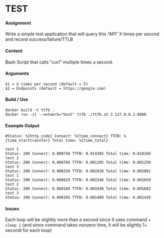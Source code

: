 # TEST


#### Assignment 
Write a simple test application that will query this “API” X times per second and record success/failure/TTLB

#### Content
Bash Script that calls "curl" multiple times a second.


#### Arguments
```
$1 = X times per second (default = 5)
$2 = Endpoints (default = https://google.com)
```

#### Build / Use
```
docker build -t ttfb . 
docker run -it --network="host" ttfb ./ttfb.sh 3 127.0.0.1:8080
```


#### Example Output
```
#Status: %{http_code} Connect: %{time_connect} TTFB: %{time_starttransfer} Total time: %{time_total}
```
```
test 1
Status: 200 Connect: 0.000748 TTFB: 0.014385 Total time: 0.018169 
test 2
Status: 200 Connect: 0.000768 TTFB: 0.001205 Total time: 0.001250 
test 3
Status: 200 Connect: 0.000258 TTFB: 0.002028 Total time: 0.002081 
test 1
Status: 200 Connect: 0.000829 TTFB: 0.001546 Total time: 0.001659 
test 2
Status: 200 Connect: 0.000184 TTFB: 0.001640 Total time: 0.001682 
test 3
Status: 200 Connect: 0.000195 TTFB: 0.001400 Total time: 0.001439
```

#### Issues
Each loop will be slightly more than a second since it uses command + `sleep 1` (and since command takes nonzero time, it will be slightly 1+ secondi for each loop) 
